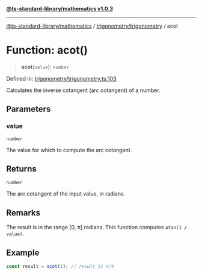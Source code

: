 [**@ts-standard-library/mathematics v1.0.3**](../../../README.md)

***

[@ts-standard-library/mathematics](../../../README.md) / [trigonometry/trigonometry](../README.md) / acot

# Function: acot()

> **acot**(`value`): `number`

Defined in: [trigonometry/trigonometry.ts:103](https://github.com/gabaudette/ts-stdlib/blob/be448e6a9d9c20c6c2f27f6550ce4e65fc8c9b89/packages/mathematics/src/trigonometry/trigonometry.ts#L103)

Calculates the inverse cotangent (arc cotangent) of a number.

## Parameters

### value

`number`

The value for which to compute the arc cotangent.

## Returns

`number`

The arc cotangent of the input value, in radians.

## Remarks

The result is in the range [0, π] radians.
This function computes `atan(1 / value)`.

## Example

```ts
const result = acot(1); // result is π/4
```
